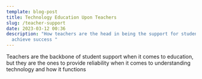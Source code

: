 ```yaml
---
template: blog-post
title: Technology Education Upon Teachers
slug: /teacher-support
date: 2023-03-12 00:36
description: "How teachers are the head in being the support for students to
  achieve success "
---
```

T﻿eachers are the backbone of student support when it comes to education, but they are the ones to provide reliability when it comes to understanding technology and how it functions